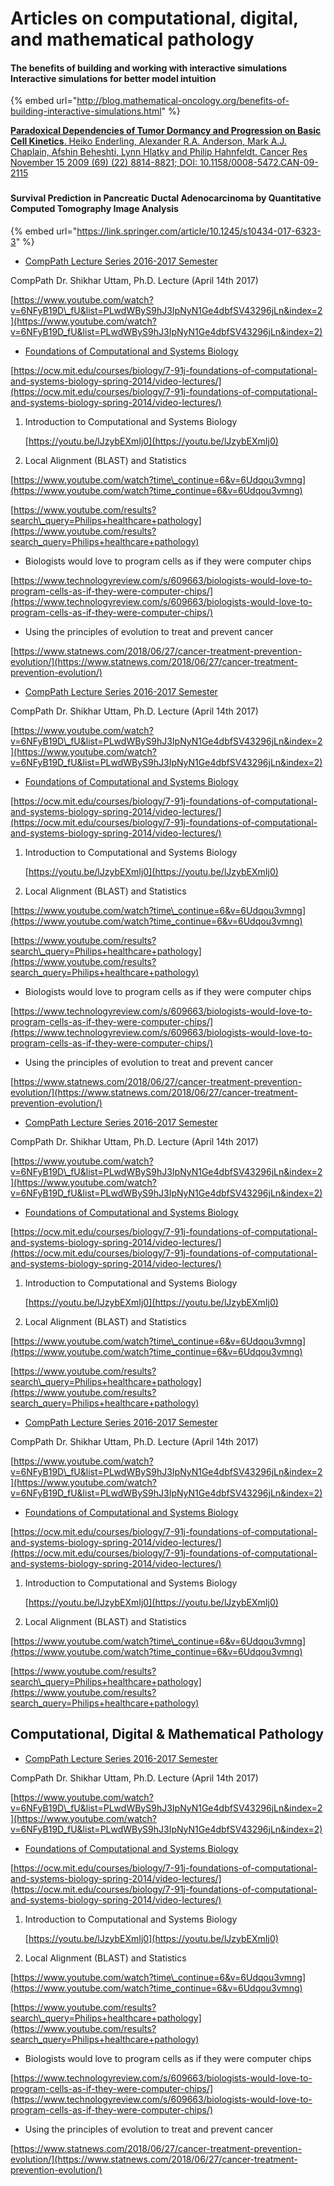 # Articles on computational, digital, and mathematical pathology

#### The benefits of building and working with interactive simulations Interactive simulations for better model intuition

{% embed url="http://blog.mathematical-oncology.org/benefits-of-building-interactive-simulations.html" %}

[**Paradoxical Dependencies of Tumor Dormancy and Progression on Basic Cell Kinetics**. Heiko Enderling, Alexander R.A. Anderson, Mark A.J. Chaplain, Afshin Beheshti, Lynn Hlatky and Philip Hahnfeldt. Cancer Res November 15 2009 \(69\) \(22\) 8814-8821; DOI: 10.1158/0008-5472.CAN-09-2115](https://cancerres.aacrjournals.org/content/69/22/8814.long)

### 

#### Survival Prediction in Pancreatic Ductal Adenocarcinoma by Quantitative Computed Tomography Image Analysis

{% embed url="https://link.springer.com/article/10.1245/s10434-017-6323-3" %}



* [CompPath Lecture Series 2016-2017 Semester](https://www.youtube.com/playlist?list=PLwdWByS9hJ3IpNyN1Ge4dbfSV43296jLn)

CompPath Dr. Shikhar Uttam, Ph.D. Lecture \(April 14th 2017\)

[https://www.youtube.com/watch?v=6NFyB19D\_fU&list=PLwdWByS9hJ3IpNyN1Ge4dbfSV43296jLn&index=2](https://www.youtube.com/watch?v=6NFyB19D_fU&list=PLwdWByS9hJ3IpNyN1Ge4dbfSV43296jLn&index=2)

* [Foundations of Computational and Systems Biology](https://ocw.mit.edu/courses/biology/7-91j-foundations-of-computational-and-systems-biology-spring-2014)

[https://ocw.mit.edu/courses/biology/7-91j-foundations-of-computational-and-systems-biology-spring-2014/video-lectures/](https://ocw.mit.edu/courses/biology/7-91j-foundations-of-computational-and-systems-biology-spring-2014/video-lectures/)

1. Introduction to Computational and Systems Biology

   [https://youtu.be/lJzybEXmIj0](https://youtu.be/lJzybEXmIj0)

2. Local Alignment \(BLAST\) and Statistics

[https://www.youtube.com/watch?time\_continue=6&v=6Udqou3vmng](https://www.youtube.com/watch?time_continue=6&v=6Udqou3vmng)

[https://www.youtube.com/results?search\_query=Philips+healthcare+pathology](https://www.youtube.com/results?search_query=Philips+healthcare+pathology)

* Biologists would love to program cells as if they were computer chips

[https://www.technologyreview.com/s/609663/biologists-would-love-to-program-cells-as-if-they-were-computer-chips/](https://www.technologyreview.com/s/609663/biologists-would-love-to-program-cells-as-if-they-were-computer-chips/)

* Using the principles of evolution to treat and prevent cancer

[https://www.statnews.com/2018/06/27/cancer-treatment-prevention-evolution/](https://www.statnews.com/2018/06/27/cancer-treatment-prevention-evolution/)

* [CompPath Lecture Series 2016-2017 Semester](https://www.youtube.com/playlist?list=PLwdWByS9hJ3IpNyN1Ge4dbfSV43296jLn)

CompPath Dr. Shikhar Uttam, Ph.D. Lecture \(April 14th 2017\)

[https://www.youtube.com/watch?v=6NFyB19D\_fU&list=PLwdWByS9hJ3IpNyN1Ge4dbfSV43296jLn&index=2](https://www.youtube.com/watch?v=6NFyB19D_fU&list=PLwdWByS9hJ3IpNyN1Ge4dbfSV43296jLn&index=2)

* [Foundations of Computational and Systems Biology](https://ocw.mit.edu/courses/biology/7-91j-foundations-of-computational-and-systems-biology-spring-2014)

[https://ocw.mit.edu/courses/biology/7-91j-foundations-of-computational-and-systems-biology-spring-2014/video-lectures/](https://ocw.mit.edu/courses/biology/7-91j-foundations-of-computational-and-systems-biology-spring-2014/video-lectures/)

1. Introduction to Computational and Systems Biology

   [https://youtu.be/lJzybEXmIj0](https://youtu.be/lJzybEXmIj0)

2. Local Alignment \(BLAST\) and Statistics

[https://www.youtube.com/watch?time\_continue=6&v=6Udqou3vmng](https://www.youtube.com/watch?time_continue=6&v=6Udqou3vmng)

[https://www.youtube.com/results?search\_query=Philips+healthcare+pathology](https://www.youtube.com/results?search_query=Philips+healthcare+pathology)

* Biologists would love to program cells as if they were computer chips

[https://www.technologyreview.com/s/609663/biologists-would-love-to-program-cells-as-if-they-were-computer-chips/](https://www.technologyreview.com/s/609663/biologists-would-love-to-program-cells-as-if-they-were-computer-chips/)

* Using the principles of evolution to treat and prevent cancer

[https://www.statnews.com/2018/06/27/cancer-treatment-prevention-evolution/](https://www.statnews.com/2018/06/27/cancer-treatment-prevention-evolution/)

* [CompPath Lecture Series 2016-2017 Semester](https://www.youtube.com/playlist?list=PLwdWByS9hJ3IpNyN1Ge4dbfSV43296jLn)

CompPath Dr. Shikhar Uttam, Ph.D. Lecture \(April 14th 2017\)

[https://www.youtube.com/watch?v=6NFyB19D\_fU&list=PLwdWByS9hJ3IpNyN1Ge4dbfSV43296jLn&index=2](https://www.youtube.com/watch?v=6NFyB19D_fU&list=PLwdWByS9hJ3IpNyN1Ge4dbfSV43296jLn&index=2)

* [Foundations of Computational and Systems Biology](https://ocw.mit.edu/courses/biology/7-91j-foundations-of-computational-and-systems-biology-spring-2014)

[https://ocw.mit.edu/courses/biology/7-91j-foundations-of-computational-and-systems-biology-spring-2014/video-lectures/](https://ocw.mit.edu/courses/biology/7-91j-foundations-of-computational-and-systems-biology-spring-2014/video-lectures/)

1. Introduction to Computational and Systems Biology

   [https://youtu.be/lJzybEXmIj0](https://youtu.be/lJzybEXmIj0)

2. Local Alignment \(BLAST\) and Statistics

[https://www.youtube.com/watch?time\_continue=6&v=6Udqou3vmng](https://www.youtube.com/watch?time_continue=6&v=6Udqou3vmng)

[https://www.youtube.com/results?search\_query=Philips+healthcare+pathology](https://www.youtube.com/results?search_query=Philips+healthcare+pathology)

* [CompPath Lecture Series 2016-2017 Semester](https://www.youtube.com/playlist?list=PLwdWByS9hJ3IpNyN1Ge4dbfSV43296jLn)

CompPath Dr. Shikhar Uttam, Ph.D. Lecture \(April 14th 2017\)

[https://www.youtube.com/watch?v=6NFyB19D\_fU&list=PLwdWByS9hJ3IpNyN1Ge4dbfSV43296jLn&index=2](https://www.youtube.com/watch?v=6NFyB19D_fU&list=PLwdWByS9hJ3IpNyN1Ge4dbfSV43296jLn&index=2)

* [Foundations of Computational and Systems Biology](https://ocw.mit.edu/courses/biology/7-91j-foundations-of-computational-and-systems-biology-spring-2014)

[https://ocw.mit.edu/courses/biology/7-91j-foundations-of-computational-and-systems-biology-spring-2014/video-lectures/](https://ocw.mit.edu/courses/biology/7-91j-foundations-of-computational-and-systems-biology-spring-2014/video-lectures/)

1. Introduction to Computational and Systems Biology

   [https://youtu.be/lJzybEXmIj0](https://youtu.be/lJzybEXmIj0)

2. Local Alignment \(BLAST\) and Statistics

[https://www.youtube.com/watch?time\_continue=6&v=6Udqou3vmng](https://www.youtube.com/watch?time_continue=6&v=6Udqou3vmng)

[https://www.youtube.com/results?search\_query=Philips+healthcare+pathology](https://www.youtube.com/results?search_query=Philips+healthcare+pathology)

## Computational, Digital & Mathematical Pathology

* [CompPath Lecture Series 2016-2017 Semester](https://www.youtube.com/playlist?list=PLwdWByS9hJ3IpNyN1Ge4dbfSV43296jLn)

CompPath Dr. Shikhar Uttam, Ph.D. Lecture \(April 14th 2017\)

[https://www.youtube.com/watch?v=6NFyB19D\_fU&list=PLwdWByS9hJ3IpNyN1Ge4dbfSV43296jLn&index=2](https://www.youtube.com/watch?v=6NFyB19D_fU&list=PLwdWByS9hJ3IpNyN1Ge4dbfSV43296jLn&index=2)

* [Foundations of Computational and Systems Biology](https://ocw.mit.edu/courses/biology/7-91j-foundations-of-computational-and-systems-biology-spring-2014)

[https://ocw.mit.edu/courses/biology/7-91j-foundations-of-computational-and-systems-biology-spring-2014/video-lectures/](https://ocw.mit.edu/courses/biology/7-91j-foundations-of-computational-and-systems-biology-spring-2014/video-lectures/)

1. Introduction to Computational and Systems Biology

   [https://youtu.be/lJzybEXmIj0](https://youtu.be/lJzybEXmIj0)

2. Local Alignment \(BLAST\) and Statistics

[https://www.youtube.com/watch?time\_continue=6&v=6Udqou3vmng](https://www.youtube.com/watch?time_continue=6&v=6Udqou3vmng)

[https://www.youtube.com/results?search\_query=Philips+healthcare+pathology](https://www.youtube.com/results?search_query=Philips+healthcare+pathology)

* Biologists would love to program cells as if they were computer chips

[https://www.technologyreview.com/s/609663/biologists-would-love-to-program-cells-as-if-they-were-computer-chips/](https://www.technologyreview.com/s/609663/biologists-would-love-to-program-cells-as-if-they-were-computer-chips/)

* Using the principles of evolution to treat and prevent cancer

[https://www.statnews.com/2018/06/27/cancer-treatment-prevention-evolution/](https://www.statnews.com/2018/06/27/cancer-treatment-prevention-evolution/)

